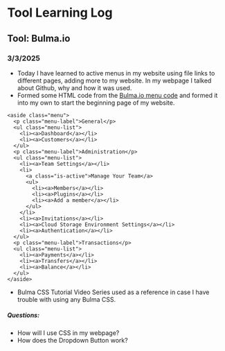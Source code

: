 # Tool Learning Log
## Tool: **Bulma.io**


### 3/3/2025
* Today I have learned to active menus in my website using file links to different pages, adding more to my website. In my webpage I talked about Github, why and how it was used. 
* Formed some HTML code from the <a href="https://bulma.io/documentation/components/menu/"> Bulma.io menu code</a> and formed it into my own to start the beginning page of my website. 

```
<aside class="menu">
  <p class="menu-label">General</p>
  <ul class="menu-list">
    <li><a>Dashboard</a></li>
    <li><a>Customers</a></li>
  </ul>
  <p class="menu-label">Administration</p>
  <ul class="menu-list">
    <li><a>Team Settings</a></li>
    <li>
      <a class="is-active">Manage Your Team</a>
      <ul>
        <li><a>Members</a></li>
        <li><a>Plugins</a></li>
        <li><a>Add a member</a></li>
      </ul>
    </li>
    <li><a>Invitations</a></li>
    <li><a>Cloud Storage Environment Settings</a></li>
    <li><a>Authentication</a></li>
  </ul>
  <p class="menu-label">Transactions</p>
  <ul class="menu-list">
    <li><a>Payments</a></li>
    <li><a>Transfers</a></li>
    <li><a>Balance</a></li>
  </ul>
</aside>
```
* Bulma CSS Tutorial Video Series used as a reference in case I have trouble with using any Bulma CSS.
##### Questions: 
* How will I use CSS in my webpage?
* How does the Dropdown Button work? 


